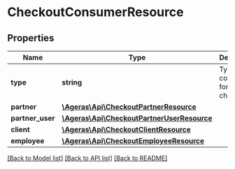 # CheckoutConsumerResource

## Properties
Name | Type | Description | Notes
------------ | ------------- | ------------- | -------------
**type** | **string** | Type of consumer for the checkout | [optional] [default to 'unknown']
**partner** | [**\Ageras\Api\CheckoutPartnerResource**](CheckoutPartnerResource.md) |  | [optional] 
**partner_user** | [**\Ageras\Api\CheckoutPartnerUserResource**](CheckoutPartnerUserResource.md) |  | [optional] 
**client** | [**\Ageras\Api\CheckoutClientResource**](CheckoutClientResource.md) |  | [optional] 
**employee** | [**\Ageras\Api\CheckoutEmployeeResource**](CheckoutEmployeeResource.md) |  | [optional] 

[[Back to Model list]](../README.md#documentation-for-models) [[Back to API list]](../README.md#documentation-for-api-endpoints) [[Back to README]](../README.md)


